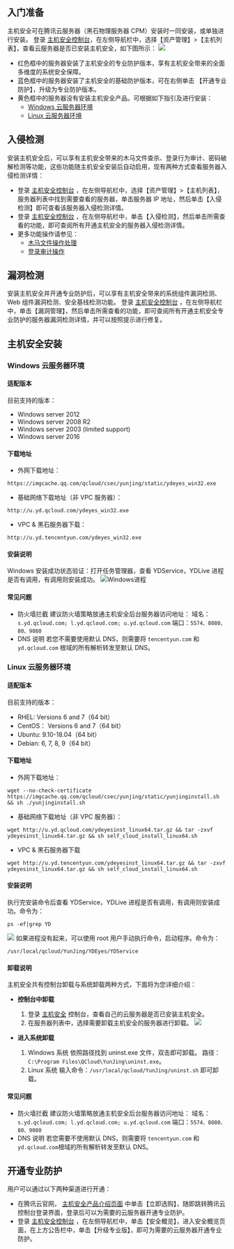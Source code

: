 ## 入门准备

主机安全可在腾讯云服务器（黑石物理服务器 CPM）安装时一同安装，或单独进行安装。
登录 [主机安全控制台](https://console.cloud.tencent.com/yunjing)，在左侧导航栏中，选择【资产管理】>【主机列表】，查看云服务器是否已安装主机安全，如下图所示：
![](https://main.qcloudimg.com/raw/c4f17485bc1e406c43d51606f360be30.png)
- 红色框中的服务器安装了主机安全的专业防护版本，享有主机安全带来的全面多维度的系统安全保障。
- 蓝色框中的服务器安装了主机安全的基础防护版本，可在右侧单击 【开通专业防护】，升级为专业防护版本。
- 黄色框中的服务器没有安装主机安全产品。可根据如下指引及进行安装：
  - [Windows 云服务器环境](#windows-.E4.BA.91.E6.9C.8D.E5.8A.A1.E5.99.A8.E7.8E.AF.E5.A2.83) 
  - [Linux 云服务器环境](#linux-.E4.BA.91.E6.9C.8D.E5.8A.A1.E5.99.A8.E7.8E.AF.E5.A2.83) 


## 入侵检测

安装主机安全后，可以享有主机安全带来的木马文件查杀、登录行为审计、密码破解检测等功能，这些功能随主机安全安装后自动启用，现有两种方式查看服务器入侵检测详情：
- 登录 [主机安全控制台](https://console.cloud.tencent.com/yunjing) ，在左侧导航栏中，选择【资产管理】>【主机列表】，服务器列表中找到需要查看的服务器，单击服务器 IP 地址，然后单击【入侵检测】即可查看该服务器入侵检测详情。
- 登录 [主机安全控制台](https://console.cloud.tencent.com/yunjing) ，在左侧导航栏中，单击【入侵检测】，然后单击所需查看的功能，即可查阅所有开通主机安全的服务器入侵检测详情。
- 更多功能操作请参见：
	- [木马文件操作处理](https://cloud.tencent.com/document/product/296/13008)
	- [登录审计操作](https://cloud.tencent.com/document/product/296/13643)

## 漏洞检测

安装主机安全并开通专业防护后，可以享有主机安全带来的系统组件漏洞检测、Web 组件漏洞检测、安全基线检测功能。
登录 [主机安全控制台](https://console.cloud.tencent.com/cwp) ，在左侧导航栏中，单击【漏洞管理】，然后单击所需查看的功能，即可查阅所有开通主机安全专业防护的服务器漏洞检测详情，并可以按照提示进行修复。

## 主机安全安装
### Windows 云服务器环境  
#### 适配版本
目前支持的版本：
- Windows server 2012
- Windows server 2008 R2
- Windows server 2003 (limited support)
- Windows server 2016

#### 下载地址
- 外网下载地址：
```
https://imgcache.qq.com/qcloud/csec/yunjing/static/ydeyes_win32.exe
```
- 基础网络下载地址（非 VPC 服务器）：
```
http://u.yd.qcloud.com/ydeyes_win32.exe
```
- VPC & 黑石服务器下载：
```
http://u.yd.tencentyun.com/ydeyes_win32.exe
```

#### 安装说明
Windows 安装成功状态验证：打开任务管理器，查看 YDService，YDLive 进程是否有调用，有调用则安装成功。
![Windows进程](https://mc.qcloudimg.com/static/img/cb809b0f1e6a61d548a24f4bd4b57a61/image.jpg)
#### 常见问题
- 防火墙拦截
   建议防火墙策略放通主机安全后台服务器访问地址：
   域名：`s.yd.qcloud.com; l.yd.qcloud.com; u.yd.qcloud.com`
   端口：`5574、8080、80、9080`
- DNS 说明
   若您不需要使用默认 DNS，则需要将 `tencentyun.com` 和` yd.qcloud.com` 根域的所有解析转发至默认 DNS。

### Linux 云服务器环境
#### 适配版本
目前支持的版本：
- RHEL: Versions 6 and 7（64 bit）
- CentOS：  Versions 6 and 7（64 bit）  
- Ubuntu: 9.10-18.04（64 bit）   
- Debian: 6, 7, 8, 9（64 bit）  

#### 下载地址
- 外网下载地址：
```
wget --no-check-certificate https://imgcache.qq.com/qcloud/csec/yunjing/static/yunjinginstall.sh && sh ./yunjinginstall.sh
```
- 基础网络下载地址（非 VPC 服务器）：
```
wget http://u.yd.qcloud.com/ydeyesinst_linux64.tar.gz && tar -zxvf ydeyesinst_linux64.tar.gz && sh self_cloud_install_linux64.sh
```
- VPC & 黑石服务器下载
```
wget http://u.yd.tencentyun.com/ydeyesinst_linux64.tar.gz && tar -zxvf ydeyesinst_linux64.tar.gz && sh self_cloud_install_linux64.sh
```

#### 安装说明

执行完安装命令后查看 YDService，YDLive 进程是否有调用，有调用则安装成功。命令为：
```
ps -ef|grep YD
```
![](https://mc.qcloudimg.com/static/img/25c18ce3ed1673ca7d47425c28c3b8ef/image.png)
如果进程没有起来，可以使用 root 用户手动执行命令，启动程序。命令为：
```
/usr/local/qcloud/YunJing/YDEyes/YDService
```

#### 卸载说明
主机安全共有控制台卸载与系统卸载两种方式，下面将为您详细介绍：
- **控制台中卸载**
	1. 登录 [主机安全](https://console.cloud.tencent.com/yunjing) 控制台，查看自己的云服务器是否已安装主机安全。
	2. 在服务器列表中，选择需要卸载主机安全的服务器进行卸载。
		![](https://main.qcloudimg.com/raw/77e594350ecd0922f24d8e6c1d402de7.png)

- **进入系统卸载**
	1. Windows 系统
   依照路径找到 uninst.exe 文件，双击即可卸载。
   路径：`C:\Program Files\QCloud\YunJing\uninst.exe`。
	2. Linux 系统
   输入命令：`/usr/local/qcloud/YunJing/uninst.sh` 即可卸载。

#### 常见问题

- 防火墙拦截
   建议防火墙策略放通主机安全后台服务器访问地址：
   域名：`s.yd.qcloud.com; l.yd.qcloud.com; u.yd.qcloud.com`
   端口：`5574、8080、80、9080`
- DNS 说明
   若您需要不使用默认 DNS，则需要将 `tencentyun.com` 和 ` yd.qcloud.com `根域的所有解析转发至默认 DNS。

## 开通专业防护
用户可以通过以下两种渠道进行开通：
- 在腾讯云官网， [主机安全产品介绍页面](https://cloud.tencent.com/product/hs) 中单击【立即选购】，随即跳转腾讯云控制台登录界面，登录后可以为需要的云服务器开通专业防护。
- 登录 [主机安全控制台](https://console.cloud.tencent.com/cwp) ，在左侧导航栏中，单击【安全概览】，进入安全概览页面，在上方公告栏中，单击【升级专业版】，即可为需要的云服务器开通专业防护。
